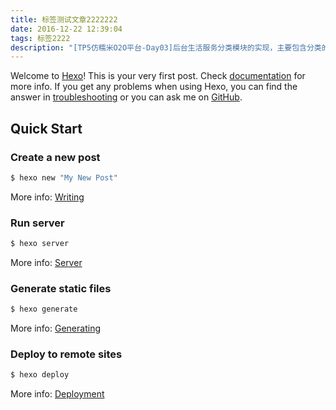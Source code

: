 ```yaml
---
title: 标签测试文章2222222
date: 2016-12-22 12:39:04
tags: 标签2222
description: "[TP5仿糯米O2O平台-Day03]后台生活服务分类模块的实现，主要包含分类的列表展示、添加和分页功能的实现，并且实现了TP5的validate校验机制的应用。"
---
```

Welcome to [Hexo](https://hexo.io/)! This is your very first post. Check [documentation](https://hexo.io/docs/) for more info. If you get any problems when using Hexo, you can find the answer in [troubleshooting](https://hexo.io/docs/troubleshooting.html) or you can ask me on [GitHub](https://github.com/hexojs/hexo/issues).

## Quick Start

### Create a new post

``` bash
$ hexo new "My New Post"
```

More info: [Writing](https://hexo.io/docs/writing.html)

### Run server

``` bash
$ hexo server
```

More info: [Server](https://hexo.io/docs/server.html)

### Generate static files

``` bash
$ hexo generate
```

More info: [Generating](https://hexo.io/docs/generating.html)

### Deploy to remote sites

``` bash
$ hexo deploy
```

More info: [Deployment](https://hexo.io/docs/deployment.html)

